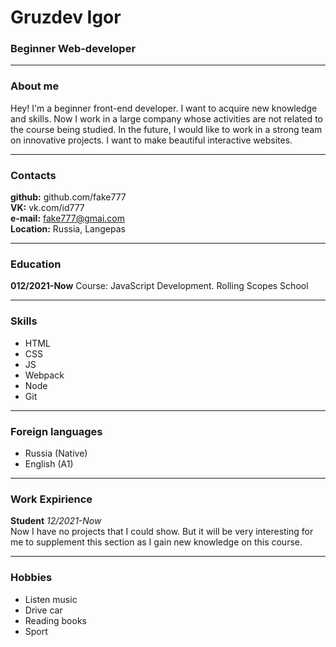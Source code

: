 # Gruzdev Igor
### Beginner Web-developer

---

### About me
Hey! I'm a beginner front-end developer. I want to acquire new knowledge and skills. Now I work in a large company whose activities are not related to the course being studied. In the future, I would like to work in a strong team on innovative projects. I want to make beautiful interactive websites.

---

### Contacts
**github:** github.com/fake777<br>
**VK:** vk.com/id777<br>
**e-mail:** fake777@gmai.com<br>
**Location:** Russia, Langepas<br>

---

### Education
**012/2021-Now** Course: JavaScript Development. Rolling Scopes School

---

### Skills
- HTML
- CSS
- JS
- Webpack
- Node
- Git

---

### Foreign languages
- Russia (Native)
- English (A1)

---

### Work Expirience
**Student** *12/2021-Now*<br>
Now I have no projects that I could show. But it will be very interesting for me to supplement this section as I gain new knowledge on this course.

---
### Hobbies
- Listen music
- Drive car
- Reading books
- Sport
